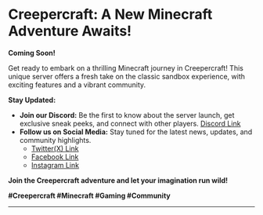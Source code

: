 # Creepercraft: A New Minecraft Adventure Awaits!

**Coming Soon!**

Get ready to embark on a thrilling Minecraft journey in Creepercraft! This unique server offers a fresh take on the classic sandbox experience, with exciting features and a vibrant community.

**Stay Updated:**

* **Join our Discord:** Be the first to know about the server launch, get exclusive sneak peeks, and connect with other players. [Discord Link](https://dc.gg/hub)
* **Follow us on Social Media:** Stay tuned for the latest news, updates, and community highlights. 
    * [Twitter(X) Link](https://x.com/creepercraftoff)
    * [Facebook Link](https://fb.com/creepercraftoff)
    * [Instagram Link](https://instagram.com/creepercraftoff)

**Join the Creepercraft adventure and let your imagination run wild!**

**#Creepercraft #Minecraft #Gaming #Community**

---
